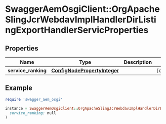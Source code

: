 # SwaggerAemOsgiClient::OrgApacheSlingJcrWebdavImplHandlerDirListingExportHandlerServicProperties

## Properties

| Name | Type | Description | Notes |
| ---- | ---- | ----------- | ----- |
| **service_ranking** | [**ConfigNodePropertyInteger**](ConfigNodePropertyInteger.md) |  | [optional] |

## Example

```ruby
require 'swagger_aem_osgi'

instance = SwaggerAemOsgiClient::OrgApacheSlingJcrWebdavImplHandlerDirListingExportHandlerServicProperties.new(
  service_ranking: null
)
```


